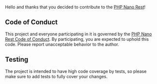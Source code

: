 Hello and thanks that you decided to contribute to the [PHP Nano Rest](https://github.com/GinoPane/php-nano-rest)!

## Code of Conduct

This project and everyone participating in it is governed by the [PHP Nano Rest Code of Conduct](CODE_OF_CONDUCT.md). By participating, you are expected to uphold this code. Please report unacceptable behavior to the author.

## Testing

The project is intended to have high code coverage by tests, so please make sure to add tests to fully cover your changes.
